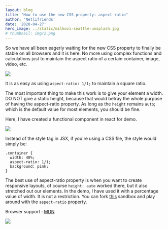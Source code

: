 ```yaml
---
layout: blog
title: "How to use the new CSS property: aspect-ratio"
author: 'Netlifriends'
date: '2020-04-27'
hero_image: ../static/milkovi-seattle-unsplash.jpg
# thumbnail: img/2.png
---
```

So we have all been eagerly waiting for the new CSS property to finally be stable on all browsers and it is here. No more using complex functions and calculations just to maintain the aspect ratio of a certain container, image, video, etc.

![](https://cdn.buymeacoffee.com/uploads/project_updates/2021/04/af091a5f42be02a29abb934913317e9f.gif)

It is as easy as using `aspect-ratio: 1/1;` to maintain a square ratio.

The most important thing to make this work is to give your element a width. DO NOT give a static height, because that would betray the whole purpose of having the aspect-ratio property. As long as the `height` remains `auto`; which is the default value for most elements, you should be fine.

Here, I have created a functional component in react for demo.

![](https://cdn.buymeacoffee.com/uploads/project_updates/2021/04/b5dbdd1ecb84f0130969bf47a2e7e33c.png)

Instead of the style tag in JSX, if you're using a CSS file, the style would simply be:

```
.container {
  width: 40%;
  aspect-ratio: 1/1;
  background: pink;
}
```

The best use of aspect-ratio property is when you want to create responsive layouts, of course `height: auto` worked there, but it also stretched out our elements. In the demo, I have used it with a percentage value of width. It is not a restriction. You can fork [this](https://codesandbox.io/s/admiring-darwin-ulmzl?file=/src/App.js) sandbox and play around with the `aspect-ratio` property.

Browser support : [MDN](https://developer.mozilla.org/en-US/docs/Web/CSS/@media/aspect-ratio#browser_compatibility)

![](https://cdn.buymeacoffee.com/uploads/project_updates/2021/04/2e9f0c8f06aa68b1c46451ee6becb111.png)